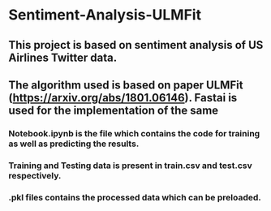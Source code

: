 # Sentiment-Analysis-ULMFit

## This project is based on sentiment analysis of US Airlines Twitter data. 
## The algorithm used is based on paper ULMFit (https://arxiv.org/abs/1801.06146). Fastai is used for the implementation of the same

### Notebook.ipynb is the file which contains the code for training as well as predicting the results.
### Training and Testing data is present in train.csv and test.csv respectively.
### .pkl files contains the processed data which can be preloaded.  
